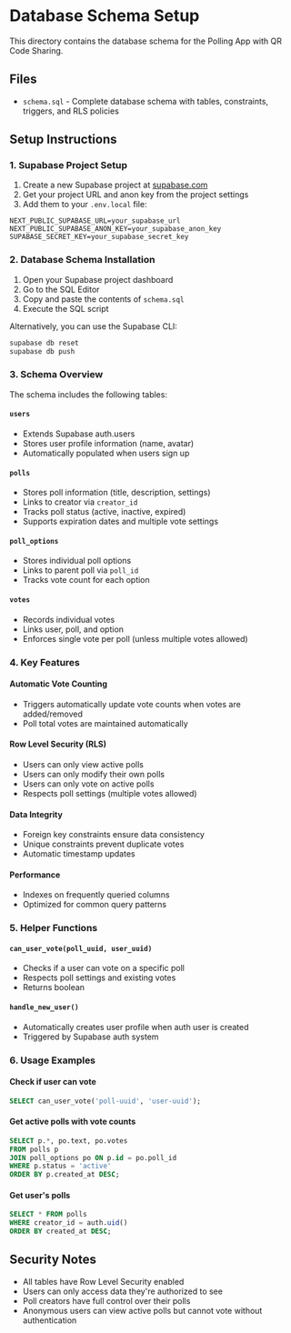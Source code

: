 # Database Schema Setup

This directory contains the database schema for the Polling App with QR Code Sharing.

## Files

- `schema.sql` - Complete database schema with tables, constraints, triggers, and RLS policies

## Setup Instructions

### 1. Supabase Project Setup

1. Create a new Supabase project at [supabase.com](https://supabase.com)
2. Get your project URL and anon key from the project settings
3. Add them to your `.env.local` file:

```env
NEXT_PUBLIC_SUPABASE_URL=your_supabase_url
NEXT_PUBLIC_SUPABASE_ANON_KEY=your_supabase_anon_key
SUPABASE_SECRET_KEY=your_supabase_secret_key
```

### 2. Database Schema Installation

1. Open your Supabase project dashboard
2. Go to the SQL Editor
3. Copy and paste the contents of `schema.sql`
4. Execute the SQL script

Alternatively, you can use the Supabase CLI:

```bash
supabase db reset
supabase db push
```

### 3. Schema Overview

The schema includes the following tables:

#### `users`
- Extends Supabase auth.users
- Stores user profile information (name, avatar)
- Automatically populated when users sign up

#### `polls`
- Stores poll information (title, description, settings)
- Links to creator via `creator_id`
- Tracks poll status (active, inactive, expired)
- Supports expiration dates and multiple vote settings

#### `poll_options`
- Stores individual poll options
- Links to parent poll via `poll_id`
- Tracks vote count for each option

#### `votes`
- Records individual votes
- Links user, poll, and option
- Enforces single vote per poll (unless multiple votes allowed)

### 4. Key Features

#### Automatic Vote Counting
- Triggers automatically update vote counts when votes are added/removed
- Poll total votes are maintained automatically

#### Row Level Security (RLS)
- Users can only view active polls
- Users can only modify their own polls
- Users can only vote on active polls
- Respects poll settings (multiple votes allowed)

#### Data Integrity
- Foreign key constraints ensure data consistency
- Unique constraints prevent duplicate votes
- Automatic timestamp updates

#### Performance
- Indexes on frequently queried columns
- Optimized for common query patterns

### 5. Helper Functions

#### `can_user_vote(poll_uuid, user_uuid)`
- Checks if a user can vote on a specific poll
- Respects poll settings and existing votes
- Returns boolean

#### `handle_new_user()`
- Automatically creates user profile when auth user is created
- Triggered by Supabase auth system

### 6. Usage Examples

#### Check if user can vote
```sql
SELECT can_user_vote('poll-uuid', 'user-uuid');
```

#### Get active polls with vote counts
```sql
SELECT p.*, po.text, po.votes
FROM polls p
JOIN poll_options po ON p.id = po.poll_id
WHERE p.status = 'active'
ORDER BY p.created_at DESC;
```

#### Get user's polls
```sql
SELECT * FROM polls
WHERE creator_id = auth.uid()
ORDER BY created_at DESC;
```

## Security Notes

- All tables have Row Level Security enabled
- Users can only access data they're authorized to see
- Poll creators have full control over their polls
- Anonymous users can view active polls but cannot vote without authentication



